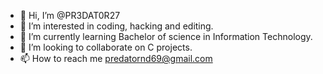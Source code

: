 - 👋 Hi, I’m @PR3DAT0R27
- 👀 I’m interested in coding, hacking and editing.
- 🌱 I’m currently learning Bachelor of science in Information Technology.
- 💞️ I’m looking to collaborate on C projects.
- 📫 How to reach me predatornd69@gmail.com

<!---
PR3DAT0R27/PR3DAT0R27 is a ✨ special ✨ repository because its `README.md` (this file) appears on your GitHub profile.
You can click the Preview link to take a look at your changes.
--->
